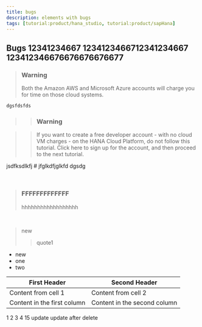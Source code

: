 ```yaml
---
title: bugs
description: elements with bugs
tags: [tutorial:product/hana_studio, tutorial:product/sapHana]
---
```



## Bugs 12341234667 1234123466712341234667 123412346676676676676677
>### Warning
>Both the Amazon AWS and Microsoft Azure accounts will charge you for time on those cloud systems.

```ruby
dgsfdsfds
```

> >### Warning

> >If you want to create a free developer account - with no cloud VM charges - on the HANA Cloud Platform, do not follow this tutorial.  Click here to sign up for the account, and then proceed to the next tutorial.

jsdfksdlkfj # jfglkdfjglkfd dgsdg


&nbsp;

>### FFFFFFFFFFFFF
> hhhhhhhhhhhhhhhhhh

&nbsp;

> new
>> quote1

- new
 - one
 - two



First Header | Second Header
------------ | -------------
Content from cell 1 | Content from cell 2
Content in the first column | Content in the second column

1
2
3
4
15 update
update after delete
